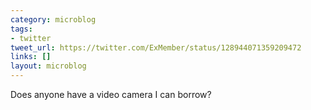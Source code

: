 ```yaml
---
category: microblog
tags:
- twitter
tweet_url: https://twitter.com/ExMember/status/128944071359209472
links: []
layout: microblog
---
```

Does anyone have a video camera I can borrow?

